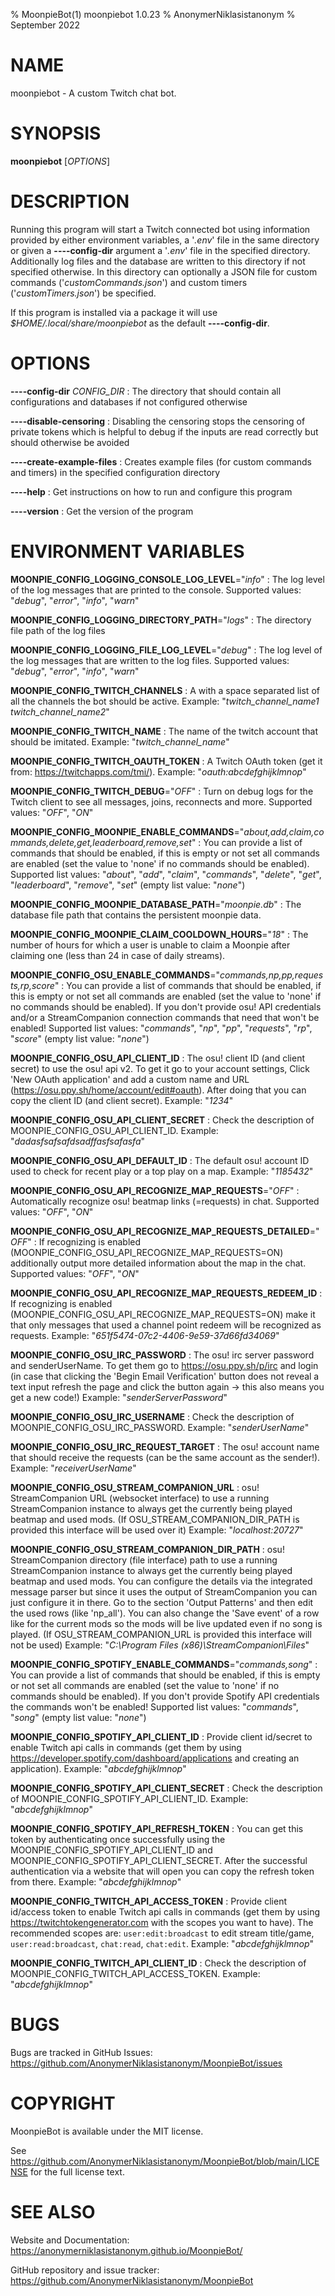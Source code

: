 % MoonpieBot(1) moonpiebot 1.0.23
% AnonymerNiklasistanonym
% September 2022

# NAME

moonpiebot - A custom Twitch chat bot.

# SYNOPSIS

**moonpiebot** [*OPTIONS*]

# DESCRIPTION

Running this program will start a Twitch connected bot using information provided by either environment variables, a '*.env*' file in the same directory or given a **----config-dir** argument a '*.env*' file in the specified directory. Additionally log files and the database are written to this directory if not specified otherwise. In this directory can optionally a JSON file for custom commands ('*customCommands.json*') and custom timers ('*customTimers.json*') be specified.

If this program is installed via a package it will use *$HOME/.local/share/moonpiebot* as the default **----config-dir**.

# OPTIONS

**----config-dir** *CONFIG_DIR*
: The directory that should contain all configurations and databases if not configured otherwise

**----disable-censoring**
: Disabling the censoring stops the censoring of private tokens which is helpful to debug if the inputs are read correctly but should otherwise be avoided

**----create-example-files**
: Creates example files (for custom commands and timers) in the specified configuration directory

**----help**
: Get instructions on how to run and configure this program

**----version**
: Get the version of the program

# ENVIRONMENT VARIABLES

**MOONPIE_CONFIG_LOGGING_CONSOLE_LOG_LEVEL**="*info*"
: The log level of the log messages that are printed to the console.
Supported values: "*debug*", "*error*", "*info*", "*warn*"

**MOONPIE_CONFIG_LOGGING_DIRECTORY_PATH**="*logs*"
: The directory file path of the log files

**MOONPIE_CONFIG_LOGGING_FILE_LOG_LEVEL**="*debug*"
: The log level of the log messages that are written to the log files.
Supported values: "*debug*", "*error*", "*info*", "*warn*"

**MOONPIE_CONFIG_TWITCH_CHANNELS**
: A with a space separated list of all the channels the bot should be active.
Example: "*twitch_channel_name1 twitch_channel_name2*"

**MOONPIE_CONFIG_TWITCH_NAME**
: The name of the twitch account that should be imitated.
Example: "*twitch_channel_name*"

**MOONPIE_CONFIG_TWITCH_OAUTH_TOKEN**
: A Twitch OAuth token (get it from: https://twitchapps.com/tmi/).
Example: "*oauth:abcdefghijklmnop*"

**MOONPIE_CONFIG_TWITCH_DEBUG**="*OFF*"
: Turn on debug logs for the Twitch client to see all messages, joins, reconnects and more.
Supported values: "*OFF*", "*ON*"

**MOONPIE_CONFIG_MOONPIE_ENABLE_COMMANDS**="*about,add,claim,commands,delete,get,leaderboard,remove,set*"
: You can provide a list of commands that should be enabled, if this is empty or not set all commands are enabled (set the value to 'none' if no commands should be enabled).
Supported list values: "*about*", "*add*", "*claim*", "*commands*", "*delete*", "*get*", "*leaderboard*", "*remove*", "*set*" (empty list value: "*none*")

**MOONPIE_CONFIG_MOONPIE_DATABASE_PATH**="*moonpie.db*"
: The database file path that contains the persistent moonpie data.

**MOONPIE_CONFIG_MOONPIE_CLAIM_COOLDOWN_HOURS**="*18*"
: The number of hours for which a user is unable to claim a Moonpie after claiming one (less than 24 in case of daily streams).

**MOONPIE_CONFIG_OSU_ENABLE_COMMANDS**="*commands,np,pp,requests,rp,score*"
: You can provide a list of commands that should be enabled, if this is empty or not set all commands are enabled (set the value to 'none' if no commands should be enabled). If you don't provide osu! API credentials and/or a StreamCompanion connection commands that need that won't be enabled!
Supported list values: "*commands*", "*np*", "*pp*", "*requests*", "*rp*", "*score*" (empty list value: "*none*")

**MOONPIE_CONFIG_OSU_API_CLIENT_ID**
: The osu! client ID (and client secret) to use the osu! api v2. To get it go to your account settings, Click 'New OAuth application' and add a custom name and URL (https://osu.ppy.sh/home/account/edit#oauth). After doing that you can copy the client ID (and client secret).
Example: "*1234*"

**MOONPIE_CONFIG_OSU_API_CLIENT_SECRET**
: Check the description of MOONPIE_CONFIG_OSU_API_CLIENT_ID.
Example: "*dadasfsafsafdsadffasfsafasfa*"

**MOONPIE_CONFIG_OSU_API_DEFAULT_ID**
: The default osu! account ID used to check for recent play or a top play on a map.
Example: "*1185432*"

**MOONPIE_CONFIG_OSU_API_RECOGNIZE_MAP_REQUESTS**="*OFF*"
: Automatically recognize osu! beatmap links (=requests) in chat.
Supported values: "*OFF*", "*ON*"

**MOONPIE_CONFIG_OSU_API_RECOGNIZE_MAP_REQUESTS_DETAILED**="*OFF*"
: If recognizing is enabled (MOONPIE_CONFIG_OSU_API_RECOGNIZE_MAP_REQUESTS=ON) additionally output more detailed information about the map in the chat.
Supported values: "*OFF*", "*ON*"

**MOONPIE_CONFIG_OSU_API_RECOGNIZE_MAP_REQUESTS_REDEEM_ID**
: If recognizing is enabled (MOONPIE_CONFIG_OSU_API_RECOGNIZE_MAP_REQUESTS=ON) make it that only messages that used a channel point redeem will be recognized as requests.
Example: "*651f5474-07c2-4406-9e59-37d66fd34069*"

**MOONPIE_CONFIG_OSU_IRC_PASSWORD**
: The osu! irc server password and senderUserName. To get them go to https://osu.ppy.sh/p/irc and login (in case that clicking the 'Begin Email Verification' button does not reveal a text input refresh the page and click the button again -> this also means you get a new code!)
Example: "*senderServerPassword*"

**MOONPIE_CONFIG_OSU_IRC_USERNAME**
: Check the description of MOONPIE_CONFIG_OSU_IRC_PASSWORD.
Example: "*senderUserName*"

**MOONPIE_CONFIG_OSU_IRC_REQUEST_TARGET**
: The osu! account name that should receive the requests (can be the same account as the sender!).
Example: "*receiverUserName*"

**MOONPIE_CONFIG_OSU_STREAM_COMPANION_URL**
: osu! StreamCompanion URL (websocket interface) to use a running StreamCompanion instance to always get the currently being played beatmap and used mods. (If OSU_STREAM_COMPANION_DIR_PATH is provided this interface will be used over it)
Example: "*localhost:20727*"

**MOONPIE_CONFIG_OSU_STREAM_COMPANION_DIR_PATH**
: osu! StreamCompanion directory (file interface) path to use a running StreamCompanion instance to always get the currently being played beatmap and used mods. You can configure the details via the integrated message parser but since it uses the output of StreamCompanion you can just configure it in there. Go to the section 'Output Patterns' and then edit the used rows (like 'np_all'). You can also change the 'Save event' of a row like for the current mods so the mods will be live updated even if no song is played. (If OSU_STREAM_COMPANION_URL is provided this interface will not be used)
Example: "*C:\Program Files (x86)\StreamCompanion\Files*"

**MOONPIE_CONFIG_SPOTIFY_ENABLE_COMMANDS**="*commands,song*"
: You can provide a list of commands that should be enabled, if this is empty or not set all commands are enabled (set the value to 'none' if no commands should be enabled). If you don't provide Spotify API credentials the commands won't be enabled!
Supported list values: "*commands*", "*song*" (empty list value: "*none*")

**MOONPIE_CONFIG_SPOTIFY_API_CLIENT_ID**
: Provide client id/secret to enable Twitch api calls in commands (get them by using https://developer.spotify.com/dashboard/applications and creating an application).
Example: "*abcdefghijklmnop*"

**MOONPIE_CONFIG_SPOTIFY_API_CLIENT_SECRET**
: Check the description of MOONPIE_CONFIG_SPOTIFY_API_CLIENT_ID.
Example: "*abcdefghijklmnop*"

**MOONPIE_CONFIG_SPOTIFY_API_REFRESH_TOKEN**
: You can get this token by authenticating once successfully using the MOONPIE_CONFIG_SPOTIFY_API_CLIENT_ID and MOONPIE_CONFIG_SPOTIFY_API_CLIENT_SECRET. After the successful authentication via a website that will open you can copy the refresh token from there.
Example: "*abcdefghijklmnop*"

**MOONPIE_CONFIG_TWITCH_API_ACCESS_TOKEN**
: Provide client id/access token to enable Twitch api calls in commands (get them by using https://twitchtokengenerator.com with the scopes you want to have). The recommended scopes are: `user:edit:broadcast` to edit stream title/game, `user:read:broadcast`, `chat:read`, `chat:edit`.
Example: "*abcdefghijklmnop*"

**MOONPIE_CONFIG_TWITCH_API_CLIENT_ID**
: Check the description of MOONPIE_CONFIG_TWITCH_API_ACCESS_TOKEN.
Example: "*abcdefghijklmnop*"

# BUGS

Bugs are tracked in GitHub Issues: https://github.com/AnonymerNiklasistanonym/MoonpieBot/issues

# COPYRIGHT

MoonpieBot is available under the MIT license.

See https://github.com/AnonymerNiklasistanonym/MoonpieBot/blob/main/LICENSE for the full license text.

# SEE ALSO

Website and Documentation: https://anonymerniklasistanonym.github.io/MoonpieBot/

GitHub repository and issue tracker: https://github.com/AnonymerNiklasistanonym/MoonpieBot
